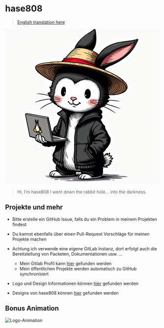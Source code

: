 # hase808

> [English translation here](/README_en.md)

![Logo](assets/Logo.png)

> Hi, I’m hase808 I went down the rabbit hole... into the darkness.

## Projekte und mehr

- Bitte erstelle ein GitHub Issue, falls du ein Problem in meinem Projekten findest
- Du kannst ebenfalls über einen Pull-Request Vorschläge für meinen Projekte machen
- Achtung ich verwende eine eigene GitLab Instanz, dort erfolgt auch die Bereitstellung von Packeten, Dokumentationen usw. ...
    - Mein Gitlab Profil kann [hier](https://git.unhappy.computer/hase808) gefunden werden
    - Mein öffentlichen Projekte werden automatisch zu GitHub synchronisiert

- Logo und Design Informationen können [hier](Logo-and-Design.md) gefunden werden
- Designs von hase808 können [hier](designs-by-hase808/README.md) gefunden werden

## Bonus Animation

![Logo-Animation](assets/Logo-Animation.gif)
